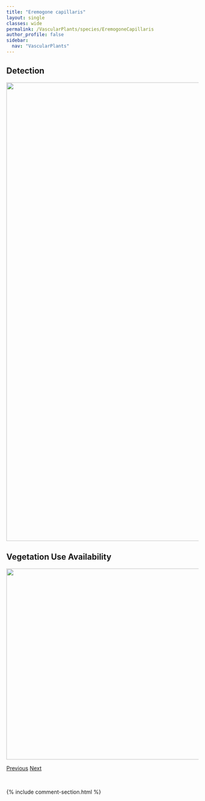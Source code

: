 ```yaml
---
title: "Eremogone capillaris"
layout: single
classes: wide
permalink: /VascularPlants/species/EremogoneCapillaris
author_profile: false
sidebar:
  nav: "VascularPlants"
---
```


<h2>Detection</h2>

<a href="https://drive.google.com/uc?export=view&id=1yfdKlPIbHLAZYQ_4Zp8BrNys5fpYdQVm">
<img src="https://drive.google.com/uc?export=view&id=1yfdKlPIbHLAZYQ_4Zp8BrNys5fpYdQVm" height = "1200" width = "800">
</a>


<h2>Vegetation Use Availability</h2>

<a href="https://drive.google.com/uc?export=view&id=153KL0pQ1Ah1sF4Dh3BZ-VRdi6G4v3Bt5">
<img src="https://drive.google.com/uc?export=view&id=153KL0pQ1Ah1sF4Dh3BZ-VRdi6G4v3Bt5" height = "500" width = "1000">
</a>


<a href="/DevelopmentWebsite/VascularPlants/species/EquisetumVariegatum" class="pagination--pager" title="Equisetum variegatum">Previous</a> <a href="/DevelopmentWebsite/VascularPlants/species/EremogoneCongesta" class="pagination--pager" title="Eremogone congesta">Next</a>

<p>&nbsp;</p>

{% include comment-section.html %}
